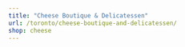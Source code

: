 ```yaml
---
title: "Cheese Boutique & Delicatessen"
url: /toronto/cheese-boutique-and-delicatessen/
shop: cheese
---
```


